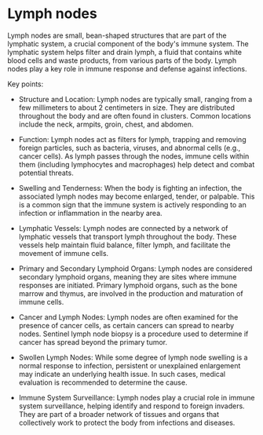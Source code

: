 # Lymph nodes

Lymph nodes are small, bean-shaped structures that are part of the lymphatic system, a crucial component of the body's immune system. The lymphatic system helps filter and drain lymph, a fluid that contains white blood cells and waste products, from various parts of the body. Lymph nodes play a key role in immune response and defense against infections.

Key points:

* Structure and Location: Lymph nodes are typically small, ranging from a few millimeters to about 2 centimeters in size. They are distributed throughout the body and are often found in clusters. Common locations include the neck, armpits, groin, chest, and abdomen.

* Function: Lymph nodes act as filters for lymph, trapping and removing foreign particles, such as bacteria, viruses, and abnormal cells (e.g., cancer cells). As lymph passes through the nodes, immune cells within them (including lymphocytes and macrophages) help detect and combat potential threats.

* Swelling and Tenderness: When the body is fighting an infection, the associated lymph nodes may become enlarged, tender, or palpable. This is a common sign that the immune system is actively responding to an infection or inflammation in the nearby area.

* Lymphatic Vessels: Lymph nodes are connected by a network of lymphatic vessels that transport lymph throughout the body. These vessels help maintain fluid balance, filter lymph, and facilitate the movement of immune cells.

* Primary and Secondary Lymphoid Organs: Lymph nodes are considered secondary lymphoid organs, meaning they are sites where immune responses are initiated. Primary lymphoid organs, such as the bone marrow and thymus, are involved in the production and maturation of immune cells.

* Cancer and Lymph Nodes: Lymph nodes are often examined for the presence of cancer cells, as certain cancers can spread to nearby nodes. Sentinel lymph node biopsy is a procedure used to determine if cancer has spread beyond the primary tumor.

* Swollen Lymph Nodes: While some degree of lymph node swelling is a normal response to infection, persistent or unexplained enlargement may indicate an underlying health issue. In such cases, medical evaluation is recommended to determine the cause.

* Immune System Surveillance: Lymph nodes play a crucial role in immune system surveillance, helping identify and respond to foreign invaders. They are part of a broader network of tissues and organs that collectively work to protect the body from infections and diseases.
